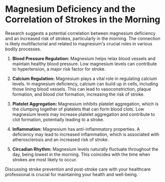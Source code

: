 # Magnesium Deficiency and the Correlation of Strokes in the Morning

Research suggests a potential correlation between magnesium deficiency and an increased risk of strokes, particularly in the morning. The connection is likely multifactorial and related to magnesium's crucial roles in various bodily processes.

1. **Blood Pressure Regulation:** Magnesium helps relax blood vessels and maintain healthy blood pressure. Low magnesium levels can contribute to hypertension, a major risk factor for stroke.

2. **Calcium Regulation:** Magnesium plays a vital role in regulating calcium levels. In magnesium deficiency, calcium can build up in cells, including those lining blood vessels. This can lead to vasoconstriction, plaque formation, and blood clot formation, increasing the risk of stroke.

3. **Platelet Aggregation:** Magnesium inhibits platelet aggregation, which is the clumping together of platelets that can form blood clots. Low magnesium levels may increase platelet aggregation and contribute to clot formation, potentially leading to a stroke.

4. **Inflammation:** Magnesium has anti-inflammatory properties. A deficiency may lead to increased inflammation, which is associated with atherosclerosis and an increased risk of stroke.

5. **Circadian Rhythm:** Magnesium levels naturally fluctuate throughout the day, being lowest in the morning. This coincides with the time when strokes are most likely to occur.

Discussing stroke prevention and post-stroke care with your healthcare professional is crucial for maintaining your health and well-being.